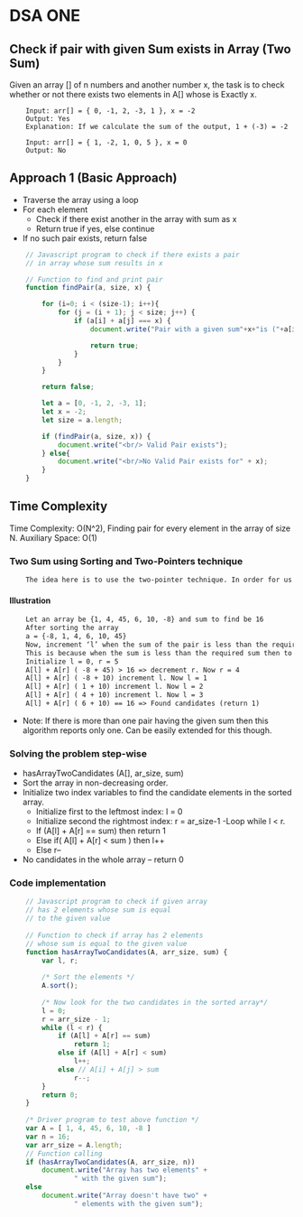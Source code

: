 # DSA ONE

## Check if pair with given Sum exists in Array (Two Sum)

Given an array [] of n numbers and another number x, the task is to check whether or not there exists two elements in A[] whose is Exactly x.

```text
    Input: arr[] = { 0, -1, 2, -3, 1 }, x = -2
    Output: Yes
    Explanation: If we calculate the sum of the output, 1 + (-3) = -2
```

```text
    Input: arr[] = { 1, -2, 1, 0, 5 }, x = 0
    Output: No
```

## Approach 1 (Basic Approach)

- Traverse the array using a loop
- For each element
  - Check if there exist another in the array with sum as x
  - Return true if yes, else continue
- If no such pair exists, return false

```js
    // Javascript program to check if there exists a pair
    // in array whose sum results in x

    // Function to find and print pair 
    function findPair(a, size, x) {

        for (i=0; i < (size-1); i++){
            for (j = (i + 1); j < size; j++) {
                if (a[i] + a[j] === x) {
                    document.write("Pair with a given sum"+x+"is ("+a[i]+", "+a[j]+")");

                    return true;
                }
            }
        }

        return false;

        let a = [0, -1, 2, -3, 1];
        let x = -2;
        let size = a.length;

        if (findPair(a, size, x)) {
            document.write("<br/> Valid Pair exists");
        } else{
            document.write("<br/>No Valid Pair exists for" + x);
        }
    }
```
## Time Complexity

Time Complexity: O(N^2), Finding pair for every element in the array of size N.
Auxiliary Space: O(1)

### Two Sum using Sorting and Two-Pointers technique

```txt
    The idea here is to use the two-pointer technique. In order for us to use the two-pointer technique, the array must be sorted. Once the array is sorted the two pointers can be taken and this marks the beginning and end of the array respectively. If the sum is greater than the sum of those two elements, shift the right pointer to decrease the value of the required sum and if the sum is lesser than the required value, shift the left pointer to increase the value of the required sum.
```

#### Illustration

```txt
    Let an array be {1, 4, 45, 6, 10, -8} and sum to find be 16
    After sorting the array 
    a = {-8, 1, 4, 6, 10, 45}
    Now, increment ‘l’ when the sum of the pair is less than the required sum and decrement ‘r’ when the sum of the pair is more than the required sum. 
    This is because when the sum is less than the required sum then to get the number which could increase the sum of pair, start moving from left to right(also sort the array) thus “l++” and vice versa.
    Initialize l = 0, r = 5 
    A[l] + A[r] ( -8 + 45) > 16 => decrement r. Now r = 4 
    A[l] + A[r] ( -8 + 10) increment l. Now l = 1 
    A[l] + A[r] ( 1 + 10) increment l. Now l = 2 
    A[l] + A[r] ( 4 + 10) increment l. Now l = 3 
    A[l] + A[r] ( 6 + 10) == 16 => Found candidates (return 1)
```

- Note: If there is more than one pair having the given sum then this algorithm reports only one. Can be easily extended for this though. 

### Solving the problem step-wise

- hasArrayTwoCandidates (A[], ar_size, sum)
- Sort the array in non-decreasing order.
- Initialize two index variables to find the candidate elements in the sorted array. 
  - Initialize first to the leftmost index: l = 0
  - Initialize second the rightmost index: r = ar_size-1
-Loop while l < r. 
  - If (A[l] + A[r] == sum) then return 1
  - Else if( A[l] + A[r] < sum ) then l++
  - Else r–
- No candidates in the whole array – return 0

### Code implementation

```js
    // Javascript program to check if given array
    // has 2 elements whose sum is equal
    // to the given value
    
    // Function to check if array has 2 elements
    // whose sum is equal to the given value
    function hasArrayTwoCandidates(A, arr_size, sum) {
        var l, r;
    
        /* Sort the elements */
        A.sort();
    
        /* Now look for the two candidates in the sorted array*/
        l = 0;
        r = arr_size - 1;
        while (l < r) {
            if (A[l] + A[r] == sum)
                return 1;
            else if (A[l] + A[r] < sum)
                l++;
            else // A[i] + A[j] > sum
                r--;
        }
        return 0;
    }
    
    /* Driver program to test above function */
    var A = [ 1, 4, 45, 6, 10, -8 ]
    var n = 16;
    var arr_size = A.length;
    // Function calling
    if (hasArrayTwoCandidates(A, arr_size, n))
        document.write("Array has two elements" +
                " with the given sum");
    else
        document.write("Array doesn't have two" +
                " elements with the given sum");
    
```


